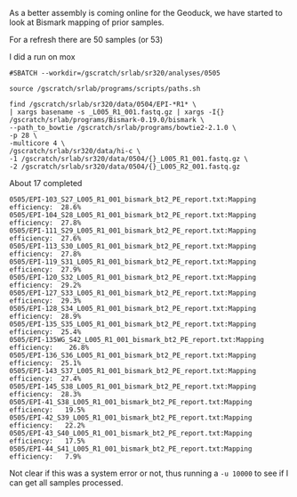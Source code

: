 As a better assembly is coming online for the Geoduck, we have started to look at Bismark mapping of prior samples.

For a refresh there are 50 samples (or 53)

I did a run on mox

```
#SBATCH --workdir=/gscratch/srlab/sr320/analyses/0505

source /gscratch/srlab/programs/scripts/paths.sh

find /gscratch/srlab/sr320/data/0504/EPI-*R1* \
| xargs basename -s _L005_R1_001.fastq.gz | xargs -I{} /gscratch/srlab/programs/Bismark-0.19.0/bismark \
--path_to_bowtie /gscratch/srlab/programs/bowtie2-2.1.0 \
-p 28 \
-multicore 4 \
/gscratch/srlab/sr320/data/hi-c \
-1 /gscratch/srlab/sr320/data/0504/{}_L005_R1_001.fastq.gz \
-2 /gscratch/srlab/sr320/data/0504/{}_L005_R2_001.fastq.gz
```

About 17 completed

```
0505/EPI-103_S27_L005_R1_001_bismark_bt2_PE_report.txt:Mapping efficiency:	28.6% 
0505/EPI-104_S28_L005_R1_001_bismark_bt2_PE_report.txt:Mapping efficiency:	27.8% 
0505/EPI-111_S29_L005_R1_001_bismark_bt2_PE_report.txt:Mapping efficiency:	27.6% 
0505/EPI-113_S30_L005_R1_001_bismark_bt2_PE_report.txt:Mapping efficiency:	27.8% 
0505/EPI-119_S31_L005_R1_001_bismark_bt2_PE_report.txt:Mapping efficiency:	27.9% 
0505/EPI-120_S32_L005_R1_001_bismark_bt2_PE_report.txt:Mapping efficiency:	29.2% 
0505/EPI-127_S33_L005_R1_001_bismark_bt2_PE_report.txt:Mapping efficiency:	29.3% 
0505/EPI-128_S34_L005_R1_001_bismark_bt2_PE_report.txt:Mapping efficiency:	28.9% 
0505/EPI-135_S35_L005_R1_001_bismark_bt2_PE_report.txt:Mapping efficiency:	25.4% 
0505/EPI-135WG_S42_L005_R1_001_bismark_bt2_PE_report.txt:Mapping efficiency:	26.8% 
0505/EPI-136_S36_L005_R1_001_bismark_bt2_PE_report.txt:Mapping efficiency:	25.1% 
0505/EPI-143_S37_L005_R1_001_bismark_bt2_PE_report.txt:Mapping efficiency:	27.4% 
0505/EPI-145_S38_L005_R1_001_bismark_bt2_PE_report.txt:Mapping efficiency:	28.3% 
0505/EPI-41_S38_L005_R1_001_bismark_bt2_PE_report.txt:Mapping efficiency:	19.5% 
0505/EPI-42_S39_L005_R1_001_bismark_bt2_PE_report.txt:Mapping efficiency:	22.2% 
0505/EPI-43_S40_L005_R1_001_bismark_bt2_PE_report.txt:Mapping efficiency:	17.5% 
0505/EPI-44_S41_L005_R1_001_bismark_bt2_PE_report.txt:Mapping efficiency:	7.9% 
```

Not clear if this was a system error or not, thus running a `-u 10000` to see if I can get all samples processed. 




